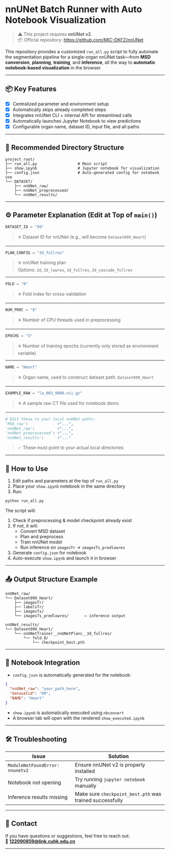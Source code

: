 # nnUNet Batch Runner with Auto Notebook Visualization

> ⚠️ This project requires **nnUNet v2**.  
> 📦 Official repository: https://github.com/MIC-DKFZ/nnUNet

This repository provides a customized `run_all.py` script to fully automate the segmentation pipeline for a single-organ nnUNet task—from **MSD conversion**, **planning**, **training**, and **inference**, all the way to **automatic notebook-based visualization** in the browser.

---

## 📦 Key Features

- [x] Centralized parameter and environment setup
- [x] Automatically skips already completed steps
- [x] Integrates nnUNet CLI + internal API for streamlined calls
- [x] Automatically launches Jupyter Notebook to view predictions
- [x] Configurable organ name, dataset ID, input file, and all paths

---

## 📁 Recommended Directory Structure

```
project_root/
├── run_all.py                  # Main script
├── show.ipynb                  # Jupyter notebook for visualization
├── config.json                 # Auto-generated config for notebook use
└── DATASET/
    ├── nnUNet_raw/
    ├── nnUNet_preprocessed/
    └── nnUNet_results/
```

---

## ⚙️ Parameter Explanation (Edit at Top of `main()`)

```python
DATASET_ID = "99"
```
> ✳️ Dataset ID for nnUNet (e.g., will become `Dataset099_Heart`)

---

```python
PLAN_CONFIG = "3d_fullres"
```
> ✳️ nnUNet training plan  
Options: `2d`, `3d_lowres`, `3d_fullres`, `3d_cascade_fullres`

---

```python
FOLD = "0"
```
> ✳️ Fold index for cross-validation

---

```python
NUM_PROC = "8"
```
> ✳️ Number of CPU threads used in preprocessing

---

```python
EPOCHS = "5"
```
> ✳️ Number of training epochs (currently only stored as environment variable)

---

```python
NAME = "Heart"
```
> ✳️ Organ name, used to construct dataset path: `Dataset099_Heart`

---

```python
EXAMPLE_RAW = "la_003_0000.nii.gz"
```
> ✳️ A sample raw CT file used for notebook demo

---

```python
# Edit these to your local nnUNet paths:
'MSD_raw':             r"...",
'nnUNet_raw':          r"...",
'nnUNet_preprocessed': r"...",
'nnUNet_results':      r"..."
```
> ✅ These must point to your actual local directories

---

## 🚀 How to Use

1. Edit paths and parameters at the top of `run_all.py`
2. Place your `show.ipynb` notebook in the same directory
3. Run:

```bash
python run_all.py
```

The script will:
1. Check if preprocessing & model checkpoint already exist
2. If not, it will:
   - Convert MSD dataset
   - Plan and preprocess
   - Train nnUNet model
   - Run inference on `imagesTr` → `imagesTs_predlowres`
3. Generate `config.json` for notebook
4. Auto-execute `show.ipynb` and launch it in browser

---

## 📤 Output Structure Example

```
nnUNet_raw/
└── Dataset099_Heart/
    ├── imagesTr/
    ├── labelsTr/
    ├── imagesTs/
    └── imagesTs_predlowres/       ← inference output
```

```
nnUNet_results/
└── Dataset099_Heart/
    └── nnUNetTrainer__nnUNetPlans__3d_fullres/
        └── fold_0/
            └── checkpoint_best.pth
```

---

## 🧠 Notebook Integration

- `config.json` is automatically generated for the notebook:

```json
{
  "nnUNet_raw": "your_path_here",
  "datasetid": "99",
  "NAME": "Heart"
}
```

- `show.ipynb` is automatically executed using `nbconvert`
- A browser tab will open with the rendered `show_executed.ipynb`

---

## 🛠 Troubleshooting

| Issue | Solution |
|-------|----------|
| `ModuleNotFoundError: nnunetv2` | Ensure nnUNet v2 is properly installed |
| Notebook not opening | Try running `jupyter notebook` manually |
| Inference results missing | Make sure `checkpoint_best.pth` was trained successfully |

---

## 📩 Contact

If you have questions or suggestions, feel free to reach out:  
📧 **122090859@link.cuhk.edu.cn**

---
